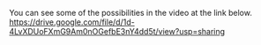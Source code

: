 You can see some of the possibilities in the video at the link below.
https://drive.google.com/file/d/1d-4LvXDUoFXmG9Am0nOGefbE3nY4dd5t/view?usp=sharing
